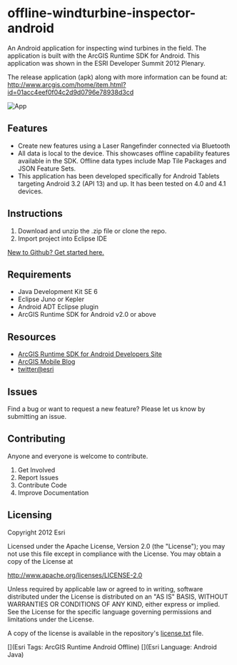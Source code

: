 # offline-windturbine-inspector-android

An Android application for inspecting wind turbines in the field. The application is built with the ArcGIS Runtime SDK for Android.  This application was shown in the ESRI Developer Summit 2012 Plenary.  

The release application (apk) along with more information can be found at: http://www.arcgis.com/home/item.html?id=01acc4eef0f04c2d9d0796e78938d3cd

![App](https://raw.github.com/Esri/offline-windturbine-inspector-android/master/offline-windturbine-inspector-android.jpg) 

## Features
* Create new features using a Laser Rangefinder connected via Bluetooth
* All data is local to the device.  This showcases offline capability features available in the SDK.  Offline data types include Map Tile Packages and JSON Feature Sets.  
* This application has been developed specifically for Android Tablets targeting Android 3.2 (API 13) and up.  It has been tested on 4.0 and 4.1 devices.

## Instructions

1. Download and unzip the .zip file or clone the repo.
2. Import project into Eclipse IDE

 [New to Github? Get started here.](https://github.com/)

## Requirements

* Java Development Kit SE 6
* Eclipse Juno or Kepler
* Android ADT Eclipse plugin
* ArcGIS Runtime SDK for Android v2.0 or above

## Resources

* [ArcGIS Runtime SDK for Android Developers Site](https://developers.arcgis.com/en/android/)
* [ArcGIS Mobile Blog](http://blogs.esri.com/esri/arcgis/category/mobile/)
* [twitter@esri](http://twitter.com/esri)

## Issues

Find a bug or want to request a new feature?  Please let us know by submitting an issue.

## Contributing

Anyone and everyone is welcome to contribute. 

1. Get Involved
2. Report Issues
3. Contribute Code
4. Improve Documentation

## Licensing
Copyright 2012 Esri

Licensed under the Apache License, Version 2.0 (the "License");
you may not use this file except in compliance with the License.
You may obtain a copy of the License at

   http://www.apache.org/licenses/LICENSE-2.0

Unless required by applicable law or agreed to in writing, software
distributed under the License is distributed on an "AS IS" BASIS,
WITHOUT WARRANTIES OR CONDITIONS OF ANY KIND, either express or implied.
See the License for the specific language governing permissions and
limitations under the License.

A copy of the license is available in the repository's [license.txt](https://raw.github.com/Esri/switch-basemaps-js/master/license.txt) file.

[](Esri Tags: ArcGIS Runtime Android Offline)
[](Esri Language: Android Java)
